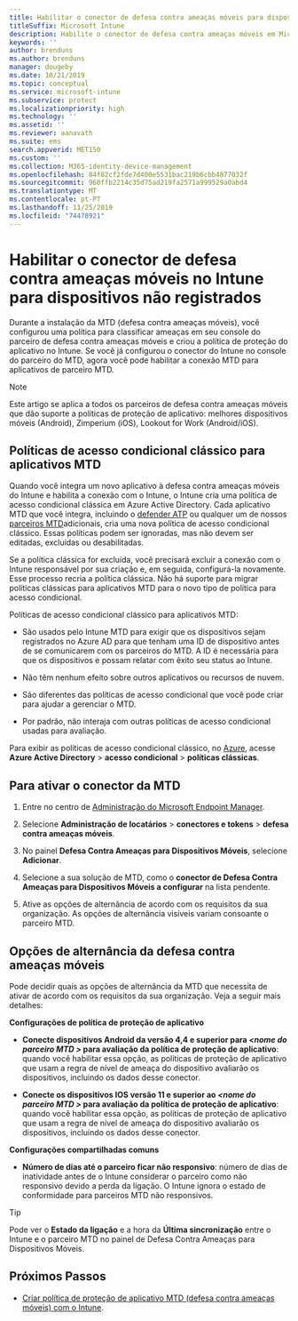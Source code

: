 ```yaml
---
title: Habilitar o conector de defesa contra ameaças móveis para dispositivos não registrados
titleSuffix: Microsoft Intune
description: Habilite o conector de defesa contra ameaças móveis em Microsoft Intune para dispositivos não registrados.
keywords: ''
author: brenduns
ms.author: brenduns
manager: dougeby
ms.date: 10/21/2019
ms.topic: conceptual
ms.service: microsoft-intune
ms.subservice: protect
ms.localizationpriority: high
ms.technology: ''
ms.assetid: ''
ms.reviewer: aanavath
ms.suite: ems
search.appverid: MET150
ms.custom: ''
ms.collection: M365-identity-device-management
ms.openlocfilehash: 84f82cf2fde7d400e5531bac219b6cbb4877032f
ms.sourcegitcommit: 960ffb2214c35d75ad219fa2571a999529a0abd4
ms.translationtype: MT
ms.contentlocale: pt-PT
ms.lasthandoff: 11/25/2019
ms.locfileid: "74478921"
---
```

# <a name="enable-the-mobile-threat-defense-connector-in-intune-for-unenrolled-devices"></a>Habilitar o conector de defesa contra ameaças móveis no Intune para dispositivos não registrados

Durante a instalação da MTD (defesa contra ameaças móveis), você configurou uma política para classificar ameaças em seu console do parceiro de defesa contra ameaças móveis e criou a política de proteção do aplicativo no Intune. Se você já configurou o conector do Intune no console do parceiro do MTD, agora você pode habilitar a conexão MTD para aplicativos de parceiro MTD.

> [!NOTE]
> Este artigo se aplica a todos os parceiros de defesa contra ameaças móveis que dão suporte a políticas de proteção de aplicativo: melhores dispositivos móveis (Android), Zimperium (iOS), Lookout for Work (Android/iOS).

## <a name="classic-conditional-access-policies-for-mtd-apps"></a>Políticas de acesso condicional clássico para aplicativos MTD

Quando você integra um novo aplicativo à defesa contra ameaças móveis do Intune e habilita a conexão com o Intune, o Intune cria uma política de acesso condicional clássica em Azure Active Directory. Cada aplicativo MTD que você integra, incluindo o [defender ATP](advanced-threat-protection.md) ou qualquer um de nossos [parceiros MTD](mobile-threat-defense.md#mobile-threat-defense-partners)adicionais, cria uma nova política de acesso condicional clássico. Essas políticas podem ser ignoradas, mas não devem ser editadas, excluídas ou desabilitadas.

Se a política clássica for excluída, você precisará excluir a conexão com o Intune responsável por sua criação e, em seguida, configurá-la novamente. Esse processo recria a política clássica. Não há suporte para migrar políticas clássicas para aplicativos MTD para o novo tipo de política para acesso condicional.

Políticas de acesso condicional clássico para aplicativos MTD:

- São usados pelo Intune MTD para exigir que os dispositivos sejam registrados no Azure AD para que tenham uma ID de dispositivo antes de se comunicarem com os parceiros do MTD. A ID é necessária para que os dispositivos e possam relatar com êxito seu status ao Intune.

- Não têm nenhum efeito sobre outros aplicativos ou recursos de nuvem.

- São diferentes das políticas de acesso condicional que você pode criar para ajudar a gerenciar o MTD.

- Por padrão, não interaja com outras políticas de acesso condicional usadas para avaliação.

Para exibir as políticas de acesso condicional clássico, no [Azure](https://portal.azure.com/#home), acesse **Azure Active Directory** > **acesso condicional** > **políticas clássicas**.

## <a name="to-enable-the-mtd-connector"></a>Para ativar o conector da MTD

1. Entre no centro de [Administração do Microsoft Endpoint Manager](https://go.microsoft.com/fwlink/?linkid=2109431).

2. Selecione **Administração de locatários** > **conectores e tokens** > **defesa contra ameaças móveis**.

3. No painel **Defesa Contra Ameaças para Dispositivos Móveis**, selecione **Adicionar**.

4. Selecione a sua solução de MTD, como o **conector de Defesa Contra Ameaças para Dispositivos Móveis a configurar** na lista pendente.

    <!-- ![MTD setup in Intune](PLACEHOLDER, need a new screenshot of this page) -->

5. Ative as opções de alternância de acordo com os requisitos da sua organização. As opções de alternância visíveis variam consoante o parceiro MTD.

## <a name="mobile-threat-defense-toggle-options"></a>Opções de alternância da defesa contra ameaças móveis

Pode decidir quais as opções de alternância da MTD que necessita de ativar de acordo com os requisitos da sua organização. Veja a seguir mais detalhes:

**Configurações de política de proteção de aplicativo**

- **Conecte dispositivos Android da versão 4,4 e superior para *\<nome do parceiro MTD >* para avaliação da política de proteção de aplicativo**: quando você habilitar essa opção, as políticas de proteção de aplicativo que usam a regra de nível de ameaça do dispositivo avaliarão os dispositivos, incluindo os dados desse conector.

- **Conecte os dispositivos IOS versão 11 e superior ao *\<nome do parceiro MTD >* para avaliação da política de proteção de aplicativo**: quando você habilitar essa opção, as políticas de proteção de aplicativo que usam a regra de nível de ameaça do dispositivo avaliarão os dispositivos, incluindo os dados desse conector.

**Configurações compartilhadas comuns**

- **Número de dias até o parceiro ficar não responsivo**: número de dias de inatividade antes de o Intune considerar o parceiro como não responsivo devido a perda da ligação. O Intune ignora o estado de conformidade para parceiros MTD não responsivos.

> [!TIP]
> Pode ver o **Estado da ligação** e a hora da **Última sincronização** entre o Intune e o parceiro MTD no painel de Defesa Contra Ameaças para Dispositivos Móveis.

## <a name="next-steps"></a>Próximos Passos

- [Criar política de proteção de aplicativo MTD (defesa contra ameaças móveis) com o Intune](~/protect/mtd-app-protection-policy.md).
